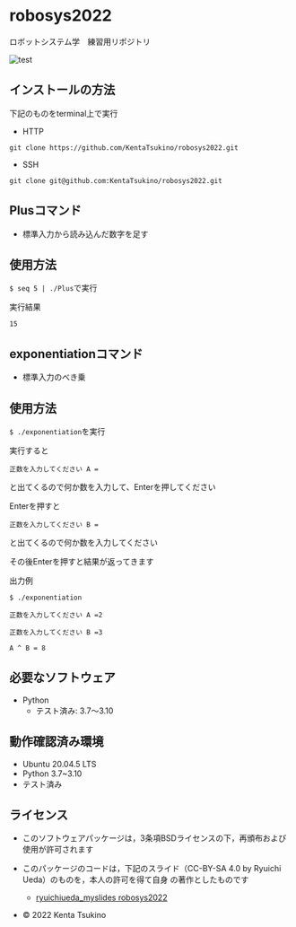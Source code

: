 # robosys2022
ロボットシステム学　練習用リポジトリ

![test](https://github.com/KentaTsukino/robosys2022/actions/workflows/test.yml/badge.svg)

## インストールの方法
下記のものをterminal上で実行
* HTTP

```git clone https://github.com/KentaTsukino/robosys2022.git```
* SSH

```git clone git@github.com:KentaTsukino/robosys2022.git```

## Plusコマンド
* 標準入力から読み込んだ数字を足す
## 使用方法
```$ seq 5 | ./Plus```で実行

実行結果

```15```

## exponentiationコマンド
* 標準入力のべき乗
## 使用方法
```$ ./exponentiation```を実行

実行すると

```正数を入力してください A = ```

と出てくるので何か数を入力して、Enterを押してください

Enterを押すと

```正数を入力してください B = ```

と出てくるので何か数を入力してください

その後Enterを押すと結果が返ってきます

出力例

```$ ./exponentiation```

```正数を入力してください A =2```

```正数を入力してください B =3```

```A ^ B = 8```


## 必要なソフトウェア
* Python
  * テスト済み: 3.7〜3.10

## 動作確認済み環境
* Ubuntu 20.04.5 LTS
* Python 3.7~3.10
* テスト済み

## ライセンス
* このソフトウェアパッケージは，3条項BSDライセンスの下，再頒布および使用が許可されます
* このパッケージのコードは，下記のスライド（CC-BY-SA 4.0 by Ryuichi Ueda）のものを，本人の許可を得て自身    の著作としたものです

  * [ryuichiueda_myslides robosys2022]( https://github.com/ryuichiueda/my_slides/tree/master/robosys_2022)
* © 2022 Kenta Tsukino
